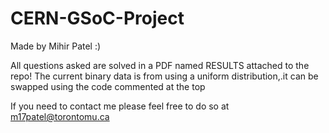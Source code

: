 # CERN-GSoC-Project
Made by Mihir Patel :)

All questions asked are solved in a PDF named RESULTS attached to the repo!
The current binary data is from using a uniform distribution,.it can be swapped using the code commented at the top

If you need to contact me please feel free to do so at m17patel@torontomu.ca
